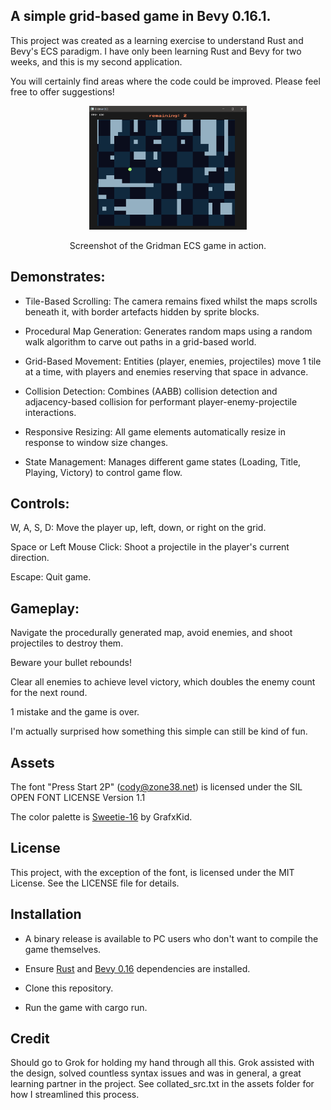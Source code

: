 ## A simple grid-based game in Bevy 0.16.1.

This project was created as a learning exercise to understand Rust and Bevy's ECS paradigm. I have only been learning Rust and Bevy for two weeks, and this is my second application.

You will certainly find areas where the code could be improved. Please feel free to offer suggestions!

<div align="center">
  <img src="assets/textures/screenshot.png" alt="Screenshot of Gridman ECS" width="50%"/>
  <p>Screenshot of the Gridman ECS game in action.</p>
</div>

## Demonstrates:

- Tile-Based Scrolling: The camera remains fixed whilst the maps scrolls beneath it, with border artefacts hidden by sprite blocks.

- Procedural Map Generation: Generates random maps using a random walk algorithm to carve out paths in a grid-based world.

- Grid-Based Movement: Entities (player, enemies, projectiles) move 1 tile at a time, with players and enemies reserving that space in advance.

- Collision Detection: Combines (AABB) collision detection and adjacency-based collision for performant player-enemy-projectile interactions.

- Responsive Resizing: All game elements automatically resize in response to window size changes.

- State Management: Manages different game states (Loading, Title, Playing, Victory) to control game flow.

## Controls:

W, A, S, D: Move the player up, left, down, or right on the grid.

Space or Left Mouse Click: Shoot a projectile in the player's current direction.

Escape: Quit game.

## Gameplay:

Navigate the procedurally generated map, avoid enemies, and shoot projectiles to destroy them.

Beware your bullet rebounds!

Clear all enemies to achieve level victory, which doubles the enemy count for the next round.

1 mistake and the game is over.

I'm actually surprised how something this simple can still be kind of fun.

## Assets

The font "Press Start 2P" (cody@zone38.net) is licensed under the SIL OPEN FONT LICENSE Version 1.1

The color palette is [Sweetie-16](https://lospec.com/palette-list/sweetie-16) by GrafxKid.

## License

This project, with the exception of the font, is licensed under the MIT License. See the LICENSE file for details.

## Installation

- A binary release is available to PC users who don't want to compile the game themselves.

- Ensure [Rust](https://www.rust-lang.org/learn/get-started) and [Bevy 0.16](https://bevy.org/learn/quick-start/getting-started) dependencies are installed.
- Clone this repository.
- Run the game with cargo run.

## Credit

Should go to Grok for holding my hand through all this. Grok assisted with the design, solved countless syntax issues and was in general, a great learning partner in the project. See collated_src.txt in the assets folder for how I streamlined this process.
